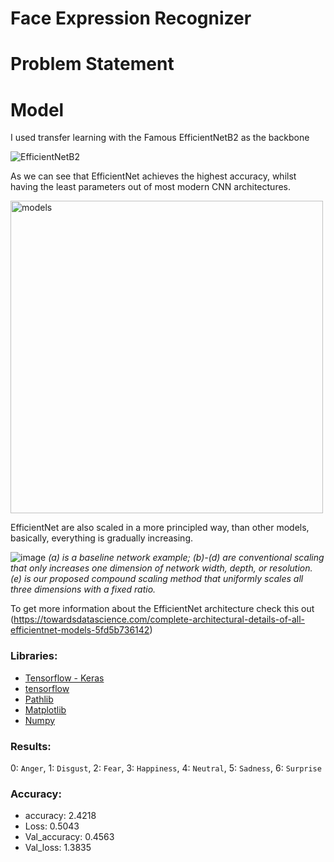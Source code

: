 # Face Expression Recognizer

# Problem Statement

# Model

I used transfer learning with the Famous EfficientNetB2 as the backbone

![EfficientNetB2](https://user-images.githubusercontent.com/62629426/221707070-6b0fdb53-63d7-41cb-b55d-b436bc7c3797.png)

As we can see that EfficientNet achieves the highest accuracy, whilst having the least parameters out of most modern CNN architectures.

<img width="500" alt="models" src="https://user-images.githubusercontent.com/62629426/221452049-30538255-0bc4-4d62-84c1-19cf5608a84d.png">

EfficientNet are also scaled in a more principled way, than other models, basically, everything is gradually increasing.

![image](https://user-images.githubusercontent.com/62629426/221708947-8fa7e019-6f04-4bfb-a79a-e3e1b93bd681.png)
*(a) is a baseline network example; (b)-(d) are conventional scaling that only increases one dimension of network width, depth, or resolution. (e) is our proposed compound scaling method that uniformly scales all three dimensions with a fixed ratio.*

To get more information about the EfficientNet architecture check this out (https://towardsdatascience.com/complete-architectural-details-of-all-efficientnet-models-5fd5b736142)

### Libraries: 
- [Tensorflow - Keras](https://www.tensorflow.org/api_docs/python/tf/keras)
- [tensorflow](https://www.tensorflow.org/)
- [Pathlib](https://docs.python.org/3/library/pathlib.html)
- [Matplotlib](https://matplotlib.org/)
- [Numpy](http://numpy.org/)

### Results:
0: `Anger`, 1: `Disgust`, 2: `Fear`, 3: `Happiness`, 4: `Neutral`, 5: `Sadness`, 6: `Surprise`

### Accuracy:
- accuracy: 2.4218 
- Loss: 0.5043 
- Val_accuracy: 0.4563
- Val_loss: 1.3835

